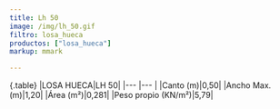 ```yaml
---
title: Lh 50
image: /img/lh_50.gif
filtro: losa_hueca
productos: ["losa_hueca"]
markup: mmark

---
```

{.table}
|LOSA HUECA|LH 50|
|--- |--- |
|Canto (m)|0,50|
|Ancho Max. (m)|1,20|
|Área (m²)|0,281|
|Peso propio (KN/m²)|5,79|
